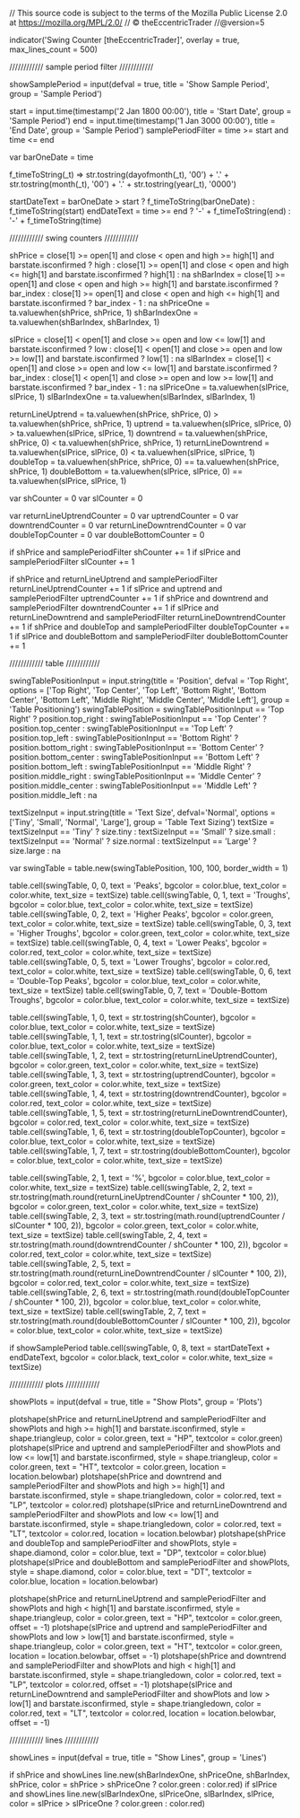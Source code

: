 // This source code is subject to the terms of the Mozilla Public License 2.0 at https://mozilla.org/MPL/2.0/
// © theEccentricTrader
//@version=5


indicator('Swing Counter [theEccentricTrader]', overlay = true, max_lines_count = 500)


//////////// sample period filter ////////////


showSamplePeriod = input(defval = true, title = 'Show Sample Period', group = 'Sample Period')

start = input.time(timestamp('2 Jan 1800 00:00'), title = 'Start Date', group = 'Sample Period')
end = input.time(timestamp('1 Jan 3000 00:00'), title = 'End Date', group = 'Sample Period')
samplePeriodFilter = time >= start and time <= end

var barOneDate = time

f_timeToString(_t) =>
    str.tostring(dayofmonth(_t), '00') + '.' + str.tostring(month(_t), '00') + '.' + str.tostring(year(_t), '0000')

startDateText = barOneDate > start ? f_timeToString(barOneDate) : f_timeToString(start)
endDateText = time >= end ? '-' + f_timeToString(end) : '-' + f_timeToString(time)


//////////// swing counters //////////// 


shPrice = close[1] >= open[1] and close < open and high >= high[1] and barstate.isconfirmed ? high : 
 close[1] >= open[1] and close < open and high <= high[1] and barstate.isconfirmed ? high[1] : na
shBarIndex = close[1] >= open[1] and close < open and high >= high[1] and barstate.isconfirmed ? bar_index : 
 close[1] >= open[1] and close < open and high <= high[1] and barstate.isconfirmed ? bar_index - 1 : na
shPriceOne = ta.valuewhen(shPrice, shPrice, 1)
shBarIndexOne = ta.valuewhen(shBarIndex, shBarIndex, 1)

slPrice = close[1] < open[1] and close >= open and low <= low[1] and barstate.isconfirmed ? low : 
 close[1] < open[1] and close >= open and low >= low[1] and barstate.isconfirmed ? low[1] : na
slBarIndex = close[1] < open[1] and close >= open and low <= low[1] and barstate.isconfirmed ? bar_index : 
 close[1] < open[1] and close >= open and low >= low[1] and barstate.isconfirmed ? bar_index - 1 : na
slPriceOne = ta.valuewhen(slPrice, slPrice, 1)
slBarIndexOne = ta.valuewhen(slBarIndex, slBarIndex, 1)

returnLineUptrend = ta.valuewhen(shPrice, shPrice, 0) > ta.valuewhen(shPrice, shPrice, 1)
uptrend = ta.valuewhen(slPrice, slPrice, 0) > ta.valuewhen(slPrice, slPrice, 1)
downtrend = ta.valuewhen(shPrice, shPrice, 0) < ta.valuewhen(shPrice, shPrice, 1)
returnLineDowntrend = ta.valuewhen(slPrice, slPrice, 0) < ta.valuewhen(slPrice, slPrice, 1)
doubleTop = ta.valuewhen(shPrice, shPrice, 0) == ta.valuewhen(shPrice, shPrice, 1)
doubleBottom = ta.valuewhen(slPrice, slPrice, 0) == ta.valuewhen(slPrice, slPrice, 1)

var shCounter = 0
var slCounter = 0

var returnLineUptrendCounter = 0
var uptrendCounter = 0
var downtrendCounter = 0
var returnLineDowntrendCounter = 0
var doubleTopCounter = 0
var doubleBottomCounter = 0

if shPrice and samplePeriodFilter
    shCounter += 1
if slPrice and samplePeriodFilter
    slCounter += 1

if shPrice and returnLineUptrend and samplePeriodFilter
    returnLineUptrendCounter += 1
if slPrice and uptrend and samplePeriodFilter
    uptrendCounter += 1 
if shPrice and downtrend and samplePeriodFilter
    downtrendCounter += 1
if slPrice and returnLineDowntrend and samplePeriodFilter
    returnLineDowntrendCounter += 1
if shPrice and doubleTop and samplePeriodFilter
    doubleTopCounter += 1
if slPrice and doubleBottom and samplePeriodFilter
    doubleBottomCounter += 1
    

//////////// table ////////////


swingTablePositionInput = input.string(title = 'Position', defval = 'Top Right', options = ['Top Right', 'Top Center', 'Top Left', 'Bottom Right', 'Bottom Center', 'Bottom Left', 
 'Middle Right', 'Middle Center', 'Middle Left'], group = 'Table Positioning')
swingTablePosition = swingTablePositionInput == 'Top Right' ? position.top_right : swingTablePositionInput == 'Top Center' ? position.top_center : 
 swingTablePositionInput == 'Top Left' ? position.top_left : swingTablePositionInput == 'Bottom Right' ? position.bottom_right : swingTablePositionInput == 'Bottom Center' ? position.bottom_center : 
 swingTablePositionInput == 'Bottom Left' ? position.bottom_left : swingTablePositionInput == 'Middle Right' ? position.middle_right : swingTablePositionInput == 'Middle Center' ? position.middle_center : 
 swingTablePositionInput == 'Middle Left' ? position.middle_left : na

textSizeInput = input.string(title = 'Text Size', defval='Normal', options = ['Tiny', 'Small', 'Normal', 'Large'], group = 'Table Text Sizing')
textSize = textSizeInput == 'Tiny' ? size.tiny : textSizeInput == 'Small' ? size.small : textSizeInput == 'Normal' ? size.normal : textSizeInput == 'Large' ? size.large : na

var swingTable = table.new(swingTablePosition, 100, 100, border_width = 1)

table.cell(swingTable, 0, 0, text = 'Peaks', bgcolor = color.blue, text_color = color.white, text_size = textSize)
table.cell(swingTable, 0, 1, text = 'Troughs', bgcolor = color.blue, text_color = color.white, text_size = textSize)
table.cell(swingTable, 0, 2, text = 'Higher Peaks', bgcolor = color.green, text_color = color.white, text_size = textSize)
table.cell(swingTable, 0, 3, text = 'Higher Troughs', bgcolor = color.green, text_color = color.white, text_size = textSize)
table.cell(swingTable, 0, 4, text = 'Lower Peaks', bgcolor = color.red, text_color = color.white, text_size = textSize)
table.cell(swingTable, 0, 5, text = 'Lower Troughs', bgcolor = color.red, text_color = color.white, text_size = textSize)
table.cell(swingTable, 0, 6, text = 'Double-Top Peaks', bgcolor = color.blue, text_color = color.white, text_size = textSize)
table.cell(swingTable, 0, 7, text = 'Double-Bottom Troughs', bgcolor = color.blue, text_color = color.white, text_size = textSize)

table.cell(swingTable, 1, 0, text = str.tostring(shCounter), bgcolor = color.blue, text_color = color.white, text_size = textSize)
table.cell(swingTable, 1, 1, text = str.tostring(slCounter), bgcolor = color.blue, text_color = color.white, text_size = textSize)
table.cell(swingTable, 1, 2, text = str.tostring(returnLineUptrendCounter), bgcolor = color.green, text_color = color.white, text_size = textSize)
table.cell(swingTable, 1, 3, text = str.tostring(uptrendCounter), bgcolor = color.green, text_color = color.white, text_size = textSize)
table.cell(swingTable, 1, 4, text = str.tostring(downtrendCounter), bgcolor = color.red, text_color = color.white, text_size = textSize)
table.cell(swingTable, 1, 5, text = str.tostring(returnLineDowntrendCounter), bgcolor = color.red, text_color = color.white, text_size = textSize)
table.cell(swingTable, 1, 6, text = str.tostring(doubleTopCounter), bgcolor = color.blue, text_color = color.white, text_size = textSize)
table.cell(swingTable, 1, 7, text = str.tostring(doubleBottomCounter), bgcolor = color.blue, text_color = color.white, text_size = textSize)

table.cell(swingTable, 2, 1, text = '%', bgcolor = color.blue, text_color = color.white, text_size = textSize)
table.cell(swingTable, 2, 2, text = str.tostring(math.round(returnLineUptrendCounter / shCounter * 100, 2)), bgcolor = color.green, text_color = color.white, text_size = textSize)
table.cell(swingTable, 2, 3, text = str.tostring(math.round(uptrendCounter / slCounter * 100, 2)), bgcolor = color.green, text_color = color.white, text_size = textSize)
table.cell(swingTable, 2, 4, text = str.tostring(math.round(downtrendCounter / shCounter * 100, 2)), bgcolor = color.red, text_color = color.white, text_size = textSize)
table.cell(swingTable, 2, 5, text = str.tostring(math.round(returnLineDowntrendCounter / slCounter * 100, 2)), bgcolor = color.red, text_color = color.white, text_size = textSize)
table.cell(swingTable, 2, 6, text = str.tostring(math.round(doubleTopCounter / shCounter * 100, 2)), bgcolor = color.blue, text_color = color.white, text_size = textSize)
table.cell(swingTable, 2, 7, text = str.tostring(math.round(doubleBottomCounter / slCounter * 100, 2)), bgcolor = color.blue, text_color = color.white, text_size = textSize)

if showSamplePeriod 
    table.cell(swingTable, 0, 8, text = startDateText + endDateText, bgcolor = color.black, text_color = color.white, text_size = textSize)


//////////// plots ////////////


showPlots = input(defval = true, title = "Show Plots", group = 'Plots')

plotshape(shPrice and returnLineUptrend and samplePeriodFilter and showPlots and high >= high[1] and barstate.isconfirmed, 
 style = shape.triangleup, color = color.green, text = "HP", textcolor = color.green)
plotshape(slPrice and uptrend and samplePeriodFilter and showPlots and low <= low[1] and barstate.isconfirmed, 
 style = shape.triangleup, color = color.green, text = "HT", textcolor = color.green, location = location.belowbar)
plotshape(shPrice and downtrend and samplePeriodFilter and showPlots and high >= high[1] and barstate.isconfirmed, 
 style = shape.triangledown, color = color.red, text = "LP", textcolor = color.red)
plotshape(slPrice and returnLineDowntrend and samplePeriodFilter and showPlots and low <= low[1] and barstate.isconfirmed, 
 style = shape.triangledown, color = color.red, text = "LT", textcolor = color.red, location = location.belowbar)
plotshape(shPrice and doubleTop and samplePeriodFilter and showPlots, 
 style = shape.diamond, color = color.blue, text = "DP", textcolor = color.blue)
plotshape(slPrice and doubleBottom and samplePeriodFilter and showPlots, 
 style = shape.diamond, color = color.blue, text = "DT", textcolor = color.blue, location = location.belowbar)

plotshape(shPrice and returnLineUptrend and samplePeriodFilter and showPlots and high < high[1] and barstate.isconfirmed, 
 style = shape.triangleup, color = color.green, text = "HP", textcolor = color.green, offset = -1)
plotshape(slPrice and uptrend and samplePeriodFilter and showPlots and low > low[1] and barstate.isconfirmed, 
 style = shape.triangleup, color = color.green, text = "HT", textcolor = color.green, location = location.belowbar, offset = -1)
plotshape(shPrice and downtrend and samplePeriodFilter and showPlots and high < high[1] and barstate.isconfirmed, 
 style = shape.triangledown, color = color.red, text = "LP", textcolor = color.red, offset = -1)
plotshape(slPrice and returnLineDowntrend and samplePeriodFilter and showPlots and low > low[1] and barstate.isconfirmed, 
 style = shape.triangledown, color = color.red, text = "LT", textcolor = color.red, location = location.belowbar, offset = -1)


//////////// lines ////////////


showLines = input(defval = true, title = "Show Lines", group = 'Lines')

if shPrice and showLines
    line.new(shBarIndexOne, shPriceOne, shBarIndex, shPrice, color = shPrice > shPriceOne ? color.green : color.red)
if slPrice and showLines
    line.new(slBarIndexOne, slPriceOne, slBarIndex, slPrice, color = slPrice > slPriceOne ? color.green : color.red)
    
